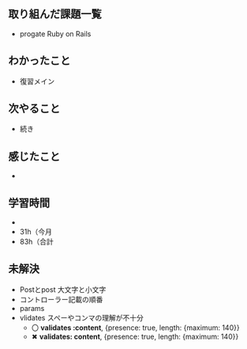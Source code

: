 ## 取り組んだ課題一覧
- progate Ruby on Rails
## わかったこと
- 復習メイン
## 次やること
- 続き
## 感じたこと
- 
## 学習時間
- 
- 31h（今月
- 83h（合計


## 未解決
- Postとpost 大文字と小文字
- コントローラー記載の順番
- params
- vlidates スペーやコンマの理解が不十分
  - 〇 **validates :content**, {presence: true, length: {maximum: 140}}
  - ✖ **validates: content**, {presence: true, length: {maximum: 140}}
